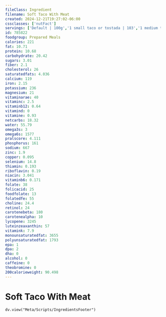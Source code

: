 ```yaml
---
fileClass: Ingredient
filename: Soft Taco With Meat
created: 2024-12-21T19:27:02-06:00
cssclasses: ['nutFact']
servings: ['Default | 100g','1 small taco or tostada | 103','1 medium taco or tostada | 131','1 large taco or tostada | 188','1 taco or tostada, ns size | 131','1 cup | 110']
id: 785822
foodgroup: Prepared Meals
calories: 221
fat: 10.71
protein: 10.68
carbohydrate: 20.42
sugars: 3.01
fiber: 2.1
cholesterol: 26
saturatedfats: 4.036
calcium: 119
iron: 2.15
potassium: 236
magnesium: 21
vitaminarae: 40
vitaminc: 2.5
vitaminb12: 0.64
vitamind: 0
vitamine: 0.93
netcarbs: 18.32
water: 55.79
omega3s: 3
omega6s: 1577
pralscore: 4.111
phosphorus: 161
sodium: 667
zinc: 1.9
copper: 0.095
selenium: 14.8
thiamin: 0.193
riboflavin: 0.19
niacin: 3.041
vitaminb6: 0.171
folate: 38
folicacid: 25
foodfolate: 13
folatedfe: 55
choline: 24.4
retinol: 24
carotenebeta: 180
carotenealpha: 10
lycopene: 3245
luteinzeaxanthin: 57
vitamink: 7.9
monounsaturatedfat: 3655
polyunsaturatedfat: 1793
epa: 1
dpa: 2
dha: 0
alcohol: 0
caffeine: 0
theobromine: 0
200calorieweight: 90.498
---
```


# Soft Taco With Meat

```dataviewjs
dv.view("Meta/Scripts/IngredientsFooter")
```